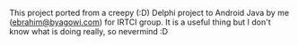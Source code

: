 This project ported from a creepy (:D) Delphi project to Android Java by me (ebrahim@byagowi.com) for IRTCI group. It is a useful thing but I don't know what is doing really, so nevermind :D